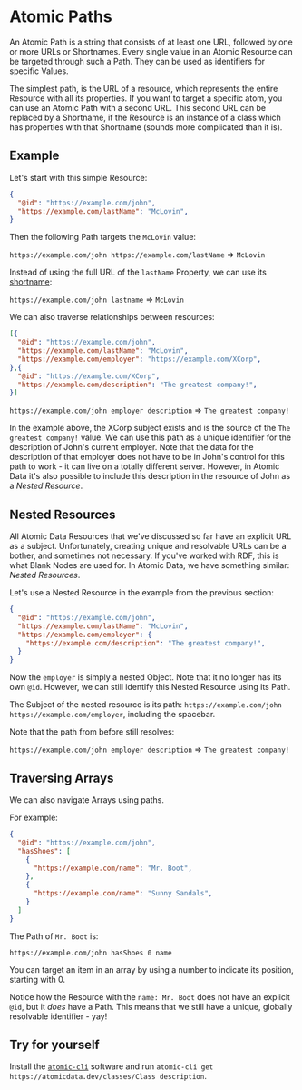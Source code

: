 # Atomic Paths

An Atomic Path is a string that consists of at least one URL, followed by one or more URLs or Shortnames.
Every single value in an Atomic Resource can be targeted through such a Path.
They can be used as identifiers for specific Values.

The simplest path, is the URL of a resource, which represents the entire Resource with all its properties.
If you want to target a specific atom, you can use an Atomic Path with a second URL.
This second URL can be replaced by a Shortname, if the Resource is an instance of a class which has properties with that Shortname (sounds more complicated than it is).

## Example

Let's start with this simple Resource:

```json
{
  "@id": "https://example.com/john",
  "https://example.com/lastName": "McLovin",
}
```

Then the following Path targets the `McLovin` value:

`https://example.com/john https://example.com/lastName` => `McLovin`

Instead of using the full URL of the `lastName` Property, we can use its [shortname](https://atomicdata.dev/properties/shortname):

`https://example.com/john lastname` => `McLovin`

We can also traverse relationships between resources:

```json
[{
  "@id": "https://example.com/john",
  "https://example.com/lastName": "McLovin",
  "https://example.com/employer": "https://example.com/XCorp",
},{
  "@id": "https://example.com/XCorp",
  "https://example.com/description": "The greatest company!",
}]
```

`https://example.com/john employer description` => `The greatest company!`

In the example above, the XCorp subject exists and is the source of the `The greatest company!` value.
We can use this path as a unique identifier for the description of John's current employer.
Note that the data for the description of that employer does not have to be in John's control for this path to work - it can live on a totally different server.
However, in Atomic Data it's also possible to include this description in the resource of John as a _Nested Resource_.

## Nested Resources

All Atomic Data Resources that we've discussed so far have an explicit URL as a subject.
Unfortunately, creating unique and resolvable URLs can be a bother, and sometimes not necessary.
If you've worked with RDF, this is what Blank Nodes are used for.
In Atomic Data, we have something similar: _Nested Resources_.

Let's use a Nested Resource in the example from the previous section:

```json
{
  "@id": "https://example.com/john",
  "https://example.com/lastName": "McLovin",
  "https://example.com/employer": {
    "https://example.com/description": "The greatest company!",
  }
}
```

Now the `employer` is simply a nested Object.
Note that it no longer has its own `@id`.
However, we can still identify this Nested Resource using its Path.

The Subject of the nested resource is its path: `https://example.com/john https://example.com/employer`, including the spacebar.

Note that the path from before still resolves:

`https://example.com/john employer description` => `The greatest company!`

## Traversing Arrays

We can also navigate Arrays using paths.

For example:

```json
{
  "@id": "https://example.com/john",
  "hasShoes": [
    {
      "https://example.com/name": "Mr. Boot",
    },
    {
      "https://example.com/name": "Sunny Sandals",
    }
  ]
}
```

The Path of `Mr. Boot` is:

```
https://example.com/john hasShoes 0 name
```

You can target an item in an array by using a number to indicate its position, starting with 0.

Notice how the Resource with the `name: Mr. Boot` does not have an explicit `@id`, but it _does_ have a Path.
This means that we still have a unique, globally resolvable identifier - yay!

## Try for yourself

Install the [`atomic-cli`](https://github.com/joepio/atomic/blob/master/cli/README.md) software and run `atomic-cli get https://atomicdata.dev/classes/Class description`.
